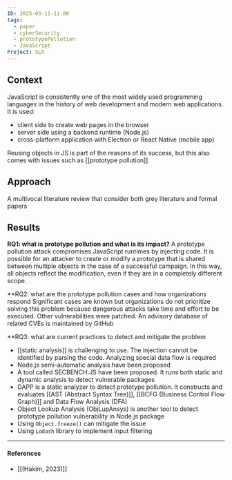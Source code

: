 ```yaml
---
ID: 2025-03-11-11:00
tags:
  - paper
  - cyberSecurity
  - prototypePollution
  - JavaScript
Project: SLR
---
```

## Context

JavaScript is consistently one of the most widely used programming languages in the history of web development and modern web applications. It is used:
- client side to create web pages in the browser
- server side using a backend runtime (Node.js)
- cross-platform application with Electron or React Native (mobile app)

Reusing objects in JS is part of the reasons of its success, but this also comes with issues such as [[prototype pollution]]

## Approach

A multivocal literature review that consider both grey literature and formal papers

## Results

**RQ1: what is prototype pollution and what is its impact?**
A prototype pollution attack compromises JavaScript runtimes by injecting code. It is possible for an attacker to create or modify a prototype that is shared between multiple objects in the case of a successful campaign. In this way, all objects reflect the modification, even if they are in a completely different scope.

**RQ2: what are the prototype pollution cases and how organizations respond
Significant cases are known but organizations do not prioritize solving this problem because dangerous attacks take time and effort to be executed. Other vulnerabilities were patched.
An advisory database of related CVEs is maintained by GitHub

**RQ3: what are current practices to detect and mitigate the problem
- [[static analysis]] is challenging to use. The injection cannot be identified by parsing the code. Analyzing special data flow is required
- Node.js semi-automatic analysis have been proposed
- A tool called SECBENCH.JS have been proposed. It runs both static and dynamic analysis to detect vulnerable packages
- DAPP is a static analyzer to detect prototype pollution. It constructs and evaluates [[AST (Abstract Syntax Tree)]], [[BCFG (Business Control Flow Graph)]] and Data Flow Analysis (DFA)
- Object Lookup Analysis (ObjLupAnsys) is another tool to detect prototype pollution vulnerability in Node.js package
- Using `Object.freeze()` can mitigate the issue
- Using `Lodash` library to implement input filtering

---
#### References
- [[(Hakim, 2023)]]